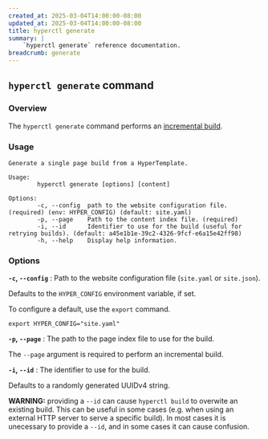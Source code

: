 ```yaml
---
created_at: 2025-03-04T14:00:00-08:00
updated_at: 2025-03-04T14:00:00-08:00
title: hyperctl generate
summary: |
    `hyperctl generate` reference documentation.
breadcrumb: generate
---
```


## `hyperctl generate` command

<auto-toc selectors="h3,h4,h5,h6,dl dt"></auto-toc>

### Overview

The `hyperctl generate` command performs an [incremental build].

### Usage

```plaintext
Generate a single page build from a HyperTemplate.

Usage:
        hyperctl generate [options] [content]

Options:
        -c, --config  path to the website configuration file. (required) (env: HYPER_CONFIG) (default: site.yaml)
        -p, --page    Path to the content index file. (required)
        -i, --id      Identifier to use for the build (useful for retrying builds). (default: a45e1b1e-39c2-4326-9fcf-e6a15e42ff98)
        -h, --help    Display help information.
```

### Options

**`-c`, `--config`**
: Path to the website configuration file (`site.yaml` or `site.json`).

  Defaults to the `HYPER_CONFIG` environment variable, if set.

  To configure a default, use the `export` command.

  ```plaintext
  export HYPER_CONFIG="site.yaml"
  ```

**`-p`, `--page`**
: The path to the page index file to use for the build.

  The `--page` argument is required to perform an incremental build.

**`-i`, `--id`**
: The identifier to use for the build.
  
  Defaults to a randomly generated UUIDv4 string.

  <doc-quote ht-element warning>

  **WARNING:** providing a `--id` can cause `hyperctl build` to overwite an existing build.
  This can be useful in some cases (e.g. when using an external HTTP server to serve a specific build). 
  In most cases it is unecessary to provide a `--id`, and in some cases it can cause confusion.

  </doc-quote>

<!-- Links -->
[incremental build]: /docs/reference/cms/build/#incremental-builds
